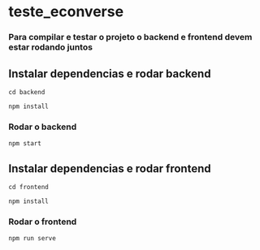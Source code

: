 # teste_econverse

### Para compilar e testar o projeto o backend e frontend devem estar rodando juntos
## Instalar dependencias e rodar backend
```
cd backend
```
```
npm install
```
### Rodar o backend
```
npm start
```
## Instalar dependencias e rodar frontend
```
cd frontend
```
```
npm install
```
### Rodar o frontend
```
npm run serve
```
